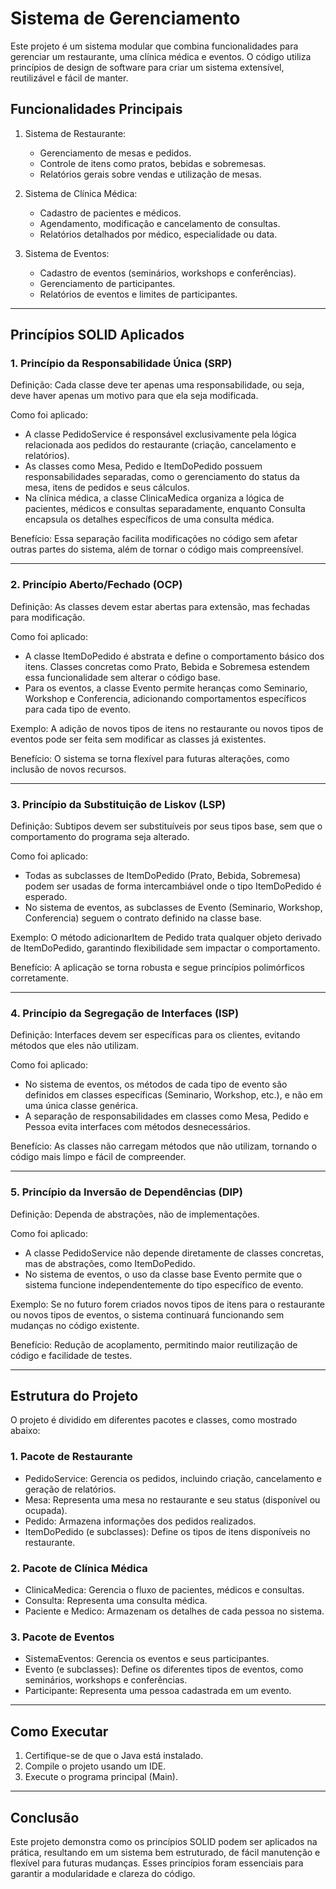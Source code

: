 # Sistema de Gerenciamento

Este projeto é um sistema modular que combina funcionalidades para gerenciar um restaurante, uma clínica médica e eventos. O código utiliza princípios de design de software para criar um sistema extensível, reutilizável e fácil de manter.

## Funcionalidades Principais

1. Sistema de Restaurante:
   - Gerenciamento de mesas e pedidos.
   - Controle de itens como pratos, bebidas e sobremesas.
   - Relatórios gerais sobre vendas e utilização de mesas.

2. Sistema de Clínica Médica:
   - Cadastro de pacientes e médicos.
   - Agendamento, modificação e cancelamento de consultas.
   - Relatórios detalhados por médico, especialidade ou data.

3. Sistema de Eventos:
   - Cadastro de eventos (seminários, workshops e conferências).
   - Gerenciamento de participantes.
   - Relatórios de eventos e limites de participantes.

---

## Princípios SOLID Aplicados

### 1. Princípio da Responsabilidade Única (SRP)
Definição: Cada classe deve ter apenas uma responsabilidade, ou seja, deve haver apenas um motivo para que ela seja modificada.

Como foi aplicado:
- A classe PedidoService é responsável exclusivamente pela lógica relacionada aos pedidos do restaurante (criação, cancelamento e relatórios). 
- As classes como Mesa, Pedido e ItemDoPedido possuem responsabilidades separadas, como o gerenciamento do status da mesa, itens de pedidos e seus cálculos.
- Na clínica médica, a classe ClinicaMedica organiza a lógica de pacientes, médicos e consultas separadamente, enquanto Consulta encapsula os detalhes específicos de uma consulta médica.

Benefício: Essa separação facilita modificações no código sem afetar outras partes do sistema, além de tornar o código mais compreensível.

---

### 2. Princípio Aberto/Fechado (OCP)
Definição: As classes devem estar abertas para extensão, mas fechadas para modificação.

Como foi aplicado:
- A classe ItemDoPedido é abstrata e define o comportamento básico dos itens. Classes concretas como Prato, Bebida e Sobremesa estendem essa funcionalidade sem alterar o código base.
- Para os eventos, a classe Evento permite heranças como Seminario, Workshop e Conferencia, adicionando comportamentos específicos para cada tipo de evento.

Exemplo:
A adição de novos tipos de itens no restaurante ou novos tipos de eventos pode ser feita sem modificar as classes já existentes.

Benefício: O sistema se torna flexível para futuras alterações, como inclusão de novos recursos.

---

### 3. Princípio da Substituição de Liskov (LSP)
Definição: Subtipos devem ser substituíveis por seus tipos base, sem que o comportamento do programa seja alterado.

Como foi aplicado:
- Todas as subclasses de ItemDoPedido (Prato, Bebida, Sobremesa) podem ser usadas de forma intercambiável onde o tipo ItemDoPedido é esperado.
- No sistema de eventos, as subclasses de Evento (Seminario, Workshop, Conferencia) seguem o contrato definido na classe base.

Exemplo:
O método adicionarItem de Pedido trata qualquer objeto derivado de ItemDoPedido, garantindo flexibilidade sem impactar o comportamento.

Benefício: A aplicação se torna robusta e segue princípios polimórficos corretamente.

---

### 4. Princípio da Segregação de Interfaces (ISP)
Definição: Interfaces devem ser específicas para os clientes, evitando métodos que eles não utilizam.

Como foi aplicado:
- No sistema de eventos, os métodos de cada tipo de evento são definidos em classes específicas (Seminario, Workshop, etc.), e não em uma única classe genérica.
- A separação de responsabilidades em classes como Mesa, Pedido e Pessoa evita interfaces com métodos desnecessários.

Benefício: As classes não carregam métodos que não utilizam, tornando o código mais limpo e fácil de compreender.

---

### 5. Princípio da Inversão de Dependências (DIP)
Definição: Dependa de abstrações, não de implementações.

Como foi aplicado:
- A classe PedidoService não depende diretamente de classes concretas, mas de abstrações, como ItemDoPedido.
- No sistema de eventos, o uso da classe base Evento permite que o sistema funcione independentemente do tipo específico de evento.

Exemplo:
Se no futuro forem criados novos tipos de itens para o restaurante ou novos tipos de eventos, o sistema continuará funcionando sem mudanças no código existente.

Benefício: Redução de acoplamento, permitindo maior reutilização de código e facilidade de testes.

---

## Estrutura do Projeto

O projeto é dividido em diferentes pacotes e classes, como mostrado abaixo:

### 1. Pacote de Restaurante
- PedidoService: Gerencia os pedidos, incluindo criação, cancelamento e geração de relatórios.
- Mesa: Representa uma mesa no restaurante e seu status (disponível ou ocupada).
- Pedido: Armazena informações dos pedidos realizados.
- ItemDoPedido (e subclasses): Define os tipos de itens disponíveis no restaurante.

### 2. Pacote de Clínica Médica
- ClinicaMedica: Gerencia o fluxo de pacientes, médicos e consultas.
- Consulta: Representa uma consulta médica.
- Paciente e Medico: Armazenam os detalhes de cada pessoa no sistema.

### 3. Pacote de Eventos
- SistemaEventos: Gerencia os eventos e seus participantes.
- Evento (e subclasses): Define os diferentes tipos de eventos, como seminários, workshops e conferências.
- Participante: Representa uma pessoa cadastrada em um evento.

---

## Como Executar

1. Certifique-se de que o Java está instalado.
2. Compile o projeto usando um IDE.
3. Execute o programa principal (Main).

---

## Conclusão

Este projeto demonstra como os princípios SOLID podem ser aplicados na prática, resultando em um sistema bem estruturado, de fácil manutenção e flexível para futuras mudanças. Esses princípios foram essenciais para garantir a modularidade e clareza do código.
